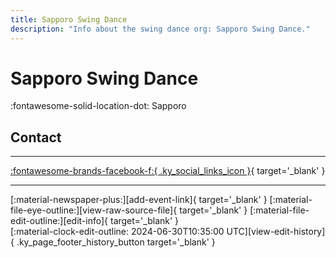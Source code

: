 ```yaml
---
title: Sapporo Swing Dance
description: "Info about the swing dance org: Sapporo Swing Dance."
---
```


# Sapporo Swing Dance

:fontawesome-solid-location-dot: Sapporo  


## Contact


---

 [:fontawesome-brands-facebook-f:{ .ky_social_links_icon }](https://www.facebook.com/groups/526952834137670){ target='_blank' }

---

<div class="ky_page_footer" markdown>
<div class="ky_page_footer_trailing" markdown="span">
[:material-newspaper-plus:][add-event-link]{ target='_blank' }
[:material-file-eye-outline:][view-raw-source-file]{ target='_blank' }
[:material-file-edit-outline:][edit-info]{ target='_blank' }
</div>
<div class="ky_page_footer_leading" markdown="span">
[:material-clock-edit-outline: 2024-06-30T10:35:00 UTC][view-edit-history]{ .ky_page_footer_history_button target='_blank' }
</div>
</div>

[add-event-link]: https://github.com/swingdance/events/issues/new?assignees=&labels=add+event&projects=&template=02-add_entity.yml&title=%5Bja_JP%5D%20Add%20Event%3A%20%3CName%3E&region=ja_JP&province=Sapporo&city=Sapporo&org_id=sapporo-swing-dance "Add Event"
[view-raw-source-file]: https://github.com/swingdance/orgs/blob/main/ja_JP/sapporo-swing-dance.json "View Raw Source File"
[edit-info]: https://github.com/swingdance/orgs/issues/new?assignees=&labels=update+org&projects=&template=03-update_entity.yml&title=%5Bja_JP%5D%20Update%20Org%3A%20Sapporo%20Swing%20Dance&region=ja_JP&id=sapporo-swing-dance&name=Sapporo%20Swing%20Dance "Edit Info"

[view-edit-history]: https://github.com/swingdance/orgs/commits/main/ja_JP/sapporo-swing-dance.json "View Edit History"
